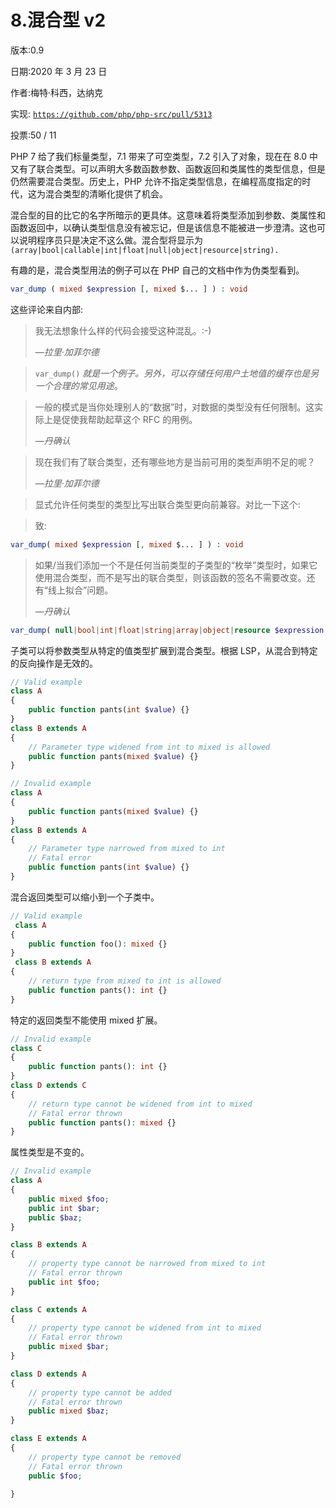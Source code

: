 # 8.混合型 v2

版本:0.9

日期:2020 年 3 月 23 日

作者:梅特·科西，达纳克

实现: [`https://github.com/php/php-src/pull/5313`](https://github.com/php/php-src/pull/5313)

投票:50 / 11

PHP 7 给了我们标量类型，7.1 带来了可空类型，7.2 引入了对象，现在在 8.0 中又有了联合类型。可以声明大多数函数参数、函数返回和类属性的类型信息，但是仍然需要混合类型。历史上，PHP 允许不指定类型信息，在编程高度指定的时代，这为混合类型的清晰化提供了机会。

混合型的目的比它的名字所暗示的更具体。这意味着将类型添加到参数、类属性和函数返回中，以确认类型信息没有被忘记，但是该信息不能被进一步澄清。这也可以说明程序员只是决定不这么做。混合型将显示为`(array|bool|callable|int|float|null|object|resource|string).`

有趣的是，混合类型用法的例子可以在 PHP 自己的文档中作为伪类型看到。

```php
var_dump ( mixed $expression [, mixed $... ] ) : void

```

这些评论来自内部:

> 我无法想象什么样的代码会接受这种混乱。:-)
> 
> *—拉里·加菲尔德*

> `var_dump()` *就是一个例子。另外，可以存储任何用户土地值的缓存也是另一个合理的常见用途*。

> 一般的模式是当你处理别人的“数据”时，对数据的类型没有任何限制。这实际上是促使我帮助起草这个 RFC 的用例。
> 
> *—丹确认*

> 现在我们有了联合类型，还有哪些地方是当前可用的类型声明不足的呢？
> 
> *—拉里·加菲尔德*

> 显式允许任何类型的类型比写出联合类型更向前兼容。对比一下这个:

> 致:

```php
var_dump( mixed $expression [, mixed $... ] ) : void

```

> 如果/当我们添加一个不是任何当前类型的子类型的“枚举”类型时，如果它使用混合类型，而不是写出的联合类型，则该函数的签名不需要改变。还有“线上拟合”问题。
> 
> *—丹确认*

```php
var_dump( null|bool|int|float|string|array|object|resource $expression [, null|bool|int|float|string|array|object|resource $... ] ) : void

```

子类可以将参数类型从特定的值类型扩展到混合类型。根据 LSP，从混合到特定的反向操作是无效的。

```php
// Valid example
class A
{
    public function pants(int $value) {}
}
class B extends A
{
    // Parameter type widened from int to mixed is allowed
    public function pants(mixed $value) {}
}

// Invalid example
class A
{
    public function pants(mixed $value) {}
}
class B extends A
{
    // Parameter type narrowed from mixed to int
    // Fatal error
    public function pants(int $value) {}
}

```

混合返回类型可以缩小到一个子类中。

```php
// Valid example
 class A
{
    public function foo(): mixed {}
}
 class B extends A
{
    // return type from mixed to int is allowed
    public function pants(): int {}
}

```

特定的返回类型不能使用 mixed 扩展。

```php
// Invalid example
class C
{
    public function pants(): int {}
}
class D extends C
{
    // return type cannot be widened from int to mixed
    // Fatal error thrown
    public function pants(): mixed {}
}

```

属性类型是不变的。

```php
// Invalid example
class A
{
    public mixed $foo;
    public int $bar;
    public $baz;
}

class B extends A
{
    // property type cannot be narrowed from mixed to int
    // Fatal error thrown
    public int $foo;
}

class C extends A
{
    // property type cannot be widened from int to mixed
    // Fatal error thrown
    public mixed $bar;
}

class D extends A
{
    // property type cannot be added
    // Fatal error thrown
    public mixed $baz;
}

class E extends A
{
    // property type cannot be removed
    // Fatal error thrown
    public $foo;

}

```